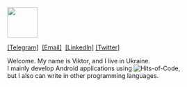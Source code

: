 <img width=70 src="https://raw.githubusercontent.com/yurijserrano/Github-Profile-Readme-Logos/042e36c55d4d757621dedc4f03108213fbb57ec4/ides/intellij.svg">

<a href="https://t.me/kotleni">[Telegram]</a>&nbsp;
<a href="mailto:yavarenikya@gmail.com">[Email]</a>&nbsp;
<a href="https://www.linkedin.com/in/victor-varenik-73324122a/">[LinkedIn]</a>
<a href="https://twitter.com/kotleni_">[Twitter]</a>

Welcome. My name is Viktor, and I live in Ukraine.<br>
I mainly develop Android applications using ![Hits-of-Code](https://img.shields.io/badge/kotlin-%230095D5.svg?style=flat-square&logo=kotlin&logoColor=white),<br> but I also can write in other programming languages. 
